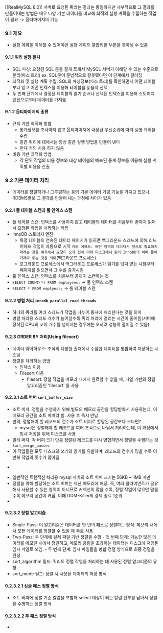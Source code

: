 [[RealMySQL 8.0]]
서버로 요청된 쿼리는 결과는 동일하지만 내부적으로 그 결과를 만들어내는 방법은 매우 다양
기본 데이터를 비교해 최적의 실행 계획을 수립하는 작업이 필요 -> 옵티마이저의 기능

### 9.1 개요
- 실행 계획을 이해할 수 있어야만 실행 계획의 불합리한 부분을 찾아낼 수 있음
#### 9.1.1 쿼리 실행 절차
- SQL 파싱: 요청된 SQL 문을 잘게 쪼개서 MySQL 서버가 이해할 수 있는 수준으로 분리(파스 트리) ex. SQL문이 문법적으로 잘못됐다면 이 단계에서 걸러짐
- 최적화 및 실행 계획 수립: SQL의 파싱정보(파스 트리)를 확인하면서 어떤 테이블부터 읽고 어떤 인덱스를 이용해 테이블을 읽을지 선택
- 두 번째 단계에서 결정된 테이블의 읽기 순서나 선택된 인덱스를 이용해 스토리지 엔진으로부터 데이터를 가져옴

#### 9.1.2 옵티마이저의 종류
- 규칙 기반 최적화 방법
	- 통계정보를 조사하지 않고 옵티마이저에 내장된 우선순위에 따라 실행 계획을 수립
	- 같은 쿼리에 대해서는 항상 같은 실행 방법을 만들어 낸다
	- 현재 거의 사용 하지 않음
- 비용 기반 최적화 방법
	- 각 단위 작업의 비용 정보와 대상 테이블의 예측된 통계 정보를 이용해 실행 계획별 비용을 산출
### 9.2 기본 데이터 처리
- 데이터를 정렬하거나 그루핑하는 등의 기본 데이터 가공 기능을 가지고 있으나, RDBMS별로 그 결과를 만들어 내는 과정에 차이가 있음
#### 9.2.1 풀 테이블 스캔과 풀 인덱스 스캔
- 풀 테이블 스캔: 인덱스를 사용하지 않고 테이블의 데이터를 처음부터 끝까지 읽어서 요청된 작업을 처리하는 작업
- InnoDB 스토리지 엔진
	- 특정 테이블의 연속된 데이터 페이지가 읽히면 백그라운드 스레드에 의해 리드 어헤드 작업이 자동으로 시작
		`리드 어헤드: 어떤 영역의 데이터가 앞으로 필요해지리라는 것을 예측해서 요청이 오기 전에 미리 디스크에서 읽어 InnoDB의 버퍼 풀에 가져다 두는 것을 의미`(백그라운드 프로세스)
	- 포그라운드 프로세스에서 백그라운드 프로세스가 읽기를 넘겨 받는 시점부터 페이지를 읽으면서 그 수를 증가시킴
- 풀 인덱스 스캔: 인덱스를 처음부터 끝까지 스캔하는 것
- `SELECT COUNT(*) FROM employees;` -> 풀 인덱스 스캔
- `SELECT * FROM emplyess;` -> 풀 테이블 스캔
#### 9.2.2 병렬 처리 `innodb_parallel_read_threads`
- 하나의 쿼리를 여러 스레드가 작업을 나누어 동시에 처리한다는 것을 의미
- 병렬 처리용 스레드 개수가 늘어날수록 쿼리 처리에 걸리는 시간이 줄어듬(서버에 장착된 CPU의 코어 개수를 넘어서는 경우에는 오히려 성능이 떨어질 수 있음)
#### 9.2.3 ORDER BY 처리(Using filesort)
- 데이터 웨어하우스: 조직의 다양한 출처에서 수집한 데이터를 통합하여 저장하는 시스템
- 정렬을 처리하는 방법
	- 인덱스 이용
	- Filesort 이용
		- filesort: 정렬 작업을 메모리 내에서 완료할 수 없을 때, 파일 기반의 정렬 알고리즘인 'filesort' 를 사용
#### 9.2.3.1 소트 버퍼 `sort_buffer_size`
- 소트 버퍼: 정렬을 수행하기 위해 별도의 메모리 공간을 할당받아서 사용하는데, 이 메모리 공간을 소트 버퍼라 함. 사용 후 즉시 반납
- 만약, 정렬해야 할 레코드의 건수가 소트 버퍼로 할당된 공간보다 크다면?
	- mysql은 정렬해야 할 레코드를 여러 조각으로 나눠서 처리하는데, 이 과정에서 임시 저장을 위해 디스크를 사용
- 멀티 머지: 각 버퍼 크기 만큼 정렬된 레코드를 다시 병합하면서 정렬을 수행하는 것 `Sort_merge_passes`
- 이 작업들은 모두 디스크의 쓰기와 읽기를 유발하며, 레코드의 건수가 많을 수록 이 반복 작업의 횟수가 많아짐
- ``` select * from salaries order by to_date limit 99999999,1; 이 쿼리에서 to_date 컬럼에 인덱스가 있다면 물리적으로 정렬된 상태로 저장
- 일반적인 트랜잭션 처리용 mysql 서버의 소트 버퍼 크기는 56KB ~ 1MB 미만
- 정렬을 위해 할당하는 소트 버퍼는 세션 메모리에 해당. 즉, 여러 클라이언트가 공유해서 사용할 수 있는 영역이 아니므로 커넥션이 많을 수록, 정렬 작업이 많으면 말을 수록 메모리 공간이 커짐. 이때 OOM-Killer의 강제 종료 1순위
- 
#### 9.2.3.2 정렬 알고리즘
- Single-Pass: 이 알고리즘은 데이터를 한 번의 패스로 정렬하는 방식. 메모리 내에서 모든 데이터를 정렬할 수 있을 때 주로 사용
- Two-Pass: 두 단계에 걸쳐 파일 기반 정렬을 수행
		- 첫 번째 단계: 가능한 많은 데이터를 메모린 내에서 정렬하고, 메모리 용량을 초과하는 데이터는 디스크에 저정된 임시 파일로 쓰임. 
		- 두 번째 단계: 임시 파일들을 병합 정렬 방식으로 최종 정렬을 완성
- sort_algorithm 필드: 쿼리의 정렬 작업을 처리하는 데 사용된 정렬 알고리즘의 유형
- sort_mode 필드: 정렬 시 사용된 데이터의 저장 방식

#### 9.2.3.2.1 싱글 패스 정렬 방식
- 소트 버퍼에 정렬 기준 칼럼을 포함해 select 대상이 되는 칼럼 전부를 담아서 정렬을 수행하는 정렬 방식
#### 9.2.3.2.2 투 패스 정렬 방식
- 